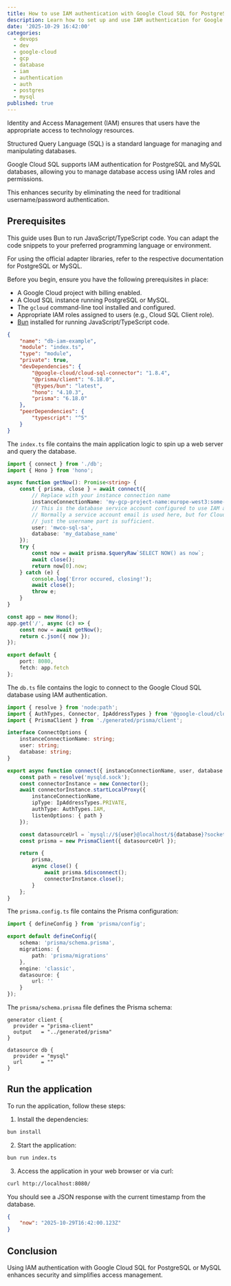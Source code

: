 ```yaml
---
title: How to use IAM authentication with Google Cloud SQL for PostgreSQL or MySQL
description: Learn how to set up and use IAM authentication for Google Cloud SQL databases, enhancing security and simplifying access management for PostgreSQL and MySQL instances.
date: '2025-10-29 16:42:00'
categories:
  - devops
  - dev
  - google-cloud
  - gcp
  - database
  - iam
  - authentication
  - auth
  - postgres
  - mysql
published: true
---
```


Identity and Access Management (IAM) ensures that users
have the appropriate access to technology resources.

Structured Query Language (SQL) is a standard language for
managing and manipulating databases.

Google Cloud SQL supports IAM authentication for PostgreSQL and MySQL databases,
allowing you to manage database access using IAM roles and permissions.

This enhances security by eliminating the need for
traditional username/password authentication.

## Prerequisites

This guide uses Bun to run JavaScript/TypeScript code.
You can adapt the code snippets to
your preferred programming language or environment.

For using the official adapter libraries,
refer to the respective documentation for PostgreSQL or MySQL.

Before you begin, ensure you have the following prerequisites in place:

- A Google Cloud project with billing enabled.
- A Cloud SQL instance running PostgreSQL or MySQL.
- The `gcloud` command-line tool installed and configured.
- Appropriate IAM roles assigned to users (e.g., Cloud SQL Client role).
- [Bun](https://bun.com) installed for running JavaScript/TypeScript code.

```json filename="package.json"
{
	"name": "db-iam-example",
	"module": "index.ts",
	"type": "module",
	"private": true,
	"devDependencies": {
		"@google-cloud/cloud-sql-connector": "1.8.4",
		"@prisma/client": "6.18.0",
		"@types/bun": "latest",
		"hono": "4.10.3",
		"prisma": "6.18.0"
	},
	"peerDependencies": {
		"typescript": "^5"
	}
}
```

The `index.ts` file contains the main application logic
to spin up a web server and query the database.

```typescript filename="prisma/schema.prisma"
import { connect } from './db';
import { Hono } from 'hono';

async function getNow(): Promise<string> {
	const { prisma, close } = await connect({
		// Replace with your instance connection name
		instanceConnectionName: 'my-gcp-project-name:europe-west3:some-instance-name',
		// This is the database service account configured to use IAM authentication
		// Normally a service account email is used here, but for Cloud SQL IAM auth,
		// just the username part is sufficient.
		user: 'mwco-sql-sa',
		database: 'my_database_name'
	});
	try {
		const now = await prisma.$queryRaw`SELECT NOW() as now`;
		await close();
		return now[0].now;
	} catch (e) {
		console.log('Error occured, closing!');
		await close();
		throw e;
	}
}

const app = new Hono();
app.get('/', async (c) => {
	const now = await getNow();
	return c.json({ now });
});

export default {
	port: 8080,
	fetch: app.fetch
};
```

The `db.ts` file contains the logic to connect to the
Google Cloud SQL database using IAM authentication.

```typescript filename="db.ts"
import { resolve } from 'node:path';
import { AuthTypes, Connector, IpAddressTypes } from '@google-cloud/cloud-sql-connector';
import { PrismaClient } from './generated/prisma/client';

interface ConnectOptions {
	instanceConnectionName: string;
	user: string;
	database: string;
}

export async function connect({ instanceConnectionName, user, database }: ConnectOptions) {
	const path = resolve('mysqld.sock');
	const connectorInstance = new Connector();
	await connectorInstance.startLocalProxy({
		instanceConnectionName,
		ipType: IpAddressTypes.PRIVATE,
		authType: AuthTypes.IAM,
		listenOptions: { path }
	});

	const datasourceUrl = `mysql://${user}@localhost/${database}?socket=${process.cwd()}/mysqld.sock`;
	const prisma = new PrismaClient({ datasourceUrl });

	return {
		prisma,
		async close() {
			await prisma.$disconnect();
			connectorInstance.close();
		}
	};
}
```

The `prisma.config.ts` file contains the Prisma configuration:

```typescript filename="prisma.config.ts"
import { defineConfig } from 'prisma/config';

export default defineConfig({
	schema: 'prisma/schema.prisma',
	migrations: {
		path: 'prisma/migrations'
	},
	engine: 'classic',
	datasource: {
		url: ''
	}
});
```

The `prisma/schema.prisma` file defines the Prisma schema:

```prisma filename="prisma/schema.prisma"
generator client {
  provider = "prisma-client"
  output   = "../generated/prisma"
}

datasource db {
  provider = "mysql"
  url      = ""
}
```

## Run the application

To run the application, follow these steps:

1. Install the dependencies:

```bash
bun install
```

2. Start the application:

```bash
bun run index.ts
```

3. Access the application in your web browser or via curl:

```bash
curl http://localhost:8080/
```

You should see a JSON response with the current timestamp from the database.

```json
{
	"now": "2025-10-29T16:42:00.123Z"
}
```

## Conclusion

Using IAM authentication with Google Cloud SQL for PostgreSQL or MySQL
enhances security and simplifies access management.
